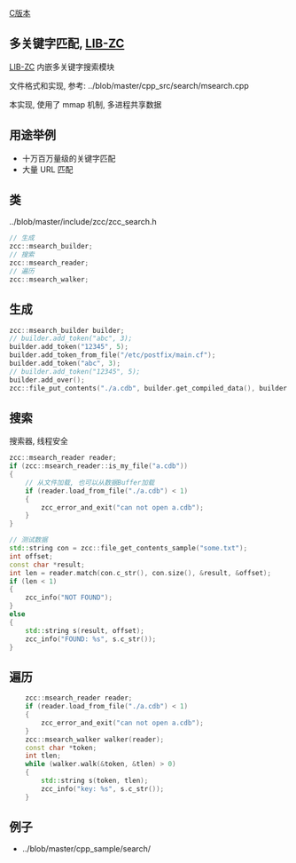 
[C版本](./msearch.md)

## 多关键字匹配, [LIB-ZC](./README.md)

[LIB-ZC](./README.md) 内嵌多关键字搜索模块

文件格式和实现, 参考:  ../blob/master/cpp_src/search/msearch.cpp

本实现, 使用了 mmap 机制, 多进程共享数据

## 用途举例

* 十万百万量级的关键字匹配
* 大量 URL 匹配

## 类

../blob/master/include/zcc/zcc_search.h

```c++
// 生成
zcc::msearch_builder;
// 搜索
zcc::msearch_reader;
// 遍历
zcc::msearch_walker;
```

## 生成

```c++
zcc::msearch_builder builder;
// builder.add_token("abc", 3);
builder.add_token("12345", 5);
builder.add_token_from_file("/etc/postfix/main.cf");
builder.add_token("abc", 3);
// builder.add_token("12345", 5);
builder.add_over();
zcc::file_put_contents("./a.cdb", builder.get_compiled_data(), builder.get_compiled_size();
```

## 搜索

搜索器, 线程安全

```c++
zcc::msearch_reader reader;
if (zcc::msearch_reader::is_my_file("a.cdb"))
{
    // 从文件加载, 也可以从数据Buffer加载
    if (reader.load_from_file("./a.cdb") < 1)
    {
        zcc_error_and_exit("can not open a.cdb");
    }
}

// 测试数据
std::string con = zcc::file_get_contents_sample("some.txt");
int offset;
const char *result;
int len = reader.match(con.c_str(), con.size(), &result, &offset);
if (len < 1)
{
    zcc_info("NOT FOUND");
}
else
{
    std::string s(result, offset);
    zcc_info("FOUND: %s", s.c_str());
}
```

## 遍历

```c++
    zcc::msearch_reader reader;
    if (reader.load_from_file("./a.cdb") < 1)
    {
        zcc_error_and_exit("can not open a.cdb");
    }
    zcc::msearch_walker walker(reader);
    const char *token;
    int tlen;
    while (walker.walk(&token, &tlen) > 0)
    {
        std::string s(token, tlen);
        zcc_info("key: %s", s.c_str());
    }
```

## 例子

* ../blob/master/cpp_sample/search/

